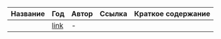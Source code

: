 | Название | Год | Автор | Ссылка | Краткое содержание |
| -------- |---- | ----- | ------ | ---- |
||[link]()|-|
